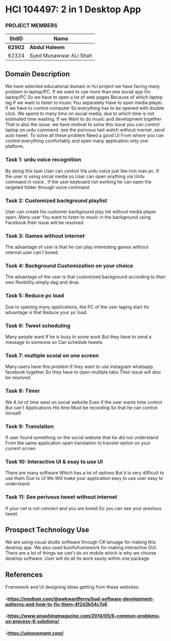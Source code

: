 # HCI 104497: 2 in 1 Desktop App #
### PROJECT MEMBERS ###
StdID | Name
------------ | -------------
**62902** | **Abdul Haleem** <!--this is the group leader in bold-->
62324 | Syed Munawwar ALi Shah 
<!-- Replace name and student ids with acutally group member names and ids-->
## Domain Description ##
<!--Replace this text with the description the domain you have choose. Give reason behind your choice. Explain why you were motivated etc. etc.-->
We have selected educational domain in hci project we have facing many problem in laptop/PC. If we want to use more than one social app On laptop/PC So we have to open a lot of web pages Because of which laptop lag
If we want to listen to music You separately Have to open media player.
If we have to control  computer So everything has to be opened with double click.
We spend to many  time on social media, due to which time is not estimated time wasting. 
If we Want to do music and development together That is also the issue. 
we have motivat to solve this issue you can control laptop on urdu command .see the perivous twit watch without inernet ,send auto tweet.
To solve all these problem Need a good UI From where you can control everything comfortably and open many application only one  platform.

### Task 1: urdu voice recognition ###
By doing this task User can control Via urdu voice just like iron man pc.
If the user is using social media so User can open anything via Urdu command in voice .
if the user keyboard not working he can open the targeted folder through voice command.

### Task 2: Customized background playlist ###
User can create his customer background play list without  media player open.
Many user You want to listen to music in the background using Facebook their issue will be resolved.

### Task 3: Games without internet ###
The advantage of user is that he can play interesting  games without internet.user can't bored.

### Task 4: Background Customization on your choice ###
The advantage of the user is that customized  background according to their own flexibility.simply dag and drop.

### Task 5: Reduce pc load ###
Due to opening many applications, the PC of the user laging start 
Its advantage is that Reduce your pc load.

### Task 6: Tweet scheduling ###
Many people want If he is busy In some work But they have to send a message to someone so Can schedule tweets.

### Task 7: multiple scoial  on one screen ###
Many users have this problem If they want to use instagram whatsapp facebook together So they have to open multiple tabs Their issue will also be resolved.

### Task 8: Timer ###
We A lot of time west on social  website Even if the user wants time control But can't 
Applications His time Must be recording So that he can control himself.

### Task 9: Translation ###
If user found something on the social website that he did not understand From the same application open translation to translet option on your current scrren.

### Task 10: Interactive UI & esay to use UI ###
There are many software Which has a lot of options But it is very difficult to use them Due to UI 
We Will make your application easy to use user easy to understand.

### Task 11: See perivous tweet without internet ###
If your net is not connect  and you are bored So you can see your previous tweet.

## Prospect Technology Use ##
We are using visual studio software through C# lanuage for making this desktop app. We also used bunifuframework for making interactive GUI. There are a lot of things we can't do on mobile which is why we choose desktop software. User will do all its work easily within one package.

## References ##
Framework and UI designing ideas getting from these websites.
#### -https://medium.com/@awkwardferny/bad-software-development-patterns-and-how-to-fix-them-4f2d3b54c7e6 ####
#### -https://www.smashingmagazine.com/2014/05/6-common-problems-ux-process-6-solutions/ ####
#### -https://uimovement.com/ ####

